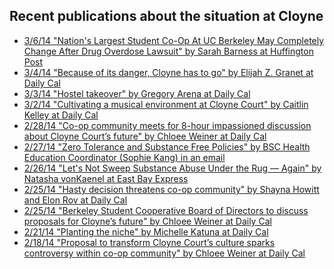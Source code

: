 ## Recent publications about the situation at Cloyne

- <a href="http://www.huffingtonpost.com/2014/03/06/uc-berkeley-co-op_n_4892793.html" target="_blank">3/6/14 "Nation's Largest Student Co-Op At UC Berkeley May Completely Change After Drug Overdose Lawsuit" by Sarah Barness at Huffington Post</a>
- <a href="http://www.dailycal.org/2014/03/04/danger-cloyne-go/" target="_blank">3/4/14 "Because of its danger, Cloyne has to go" by Elijah Z. Granet at Daily Cal</a>
- <a href="http://www.dailycal.org/2014/03/03/hostel-takeover/" target="_blank">3/3/14 "Hostel takeover" by Gregory Arena at Daily Cal</a>
- <a href="http://www.dailycal.org/2014/03/02/cultivating-musical-environment-cloyne-court/" target="_blank">3/2/14 "Cultivating a musical environment at Cloyne Court" by Caitlin Kelley at Daily Cal</a>
- <a href="http://www.dailycal.org/2014/02/28/bsc-leaders-members-meet-8-hour-impassioned-discussion-cloyne-courts-future/" target="_blank">2/28/14 "Co-op community meets for 8-hour impassioned discussion about Cloyne Court’s future" by Chloee Weiner at Daily Cal</a>
- <a href="/info/zero-tolerance-and-substance-free-policies.html" target="_blank">2/27/14 "Zero Tolerance and Substance Free Policies" by BSC Health Education Coordinator (Sophie Kang) in an email</a>
- <a href="http://www.eastbayexpress.com/oakland/lets-not-sweep-substance-abuse-under-the-rug-andmdash-again/Content?oid=3848962" target="_blank">2/26/14 "Let's Not Sweep Substance Abuse Under the Rug — Again" by Natasha vonKaenel at East Bay Express</a>
- <a href="http://www.dailycal.org/2014/02/25/hasty-decision-threatens-co-op-community/" target="_blank">2/25/14 "Hasty decision threatens co-op community" by Shayna Howitt and Elon Rov at Daily Cal</a>
- <a href="http://www.dailycal.org/2014/02/25/berkeley-student-cooperative-board-directors-discuss-proposals-cloynes-future/" target="_blank">2/25/14 "Berkeley Student Cooperative Board of Directors to discuss proposals for Cloyne’s future" by Chloee Weiner at Daily Cal</a>
- <a href="http://www.dailycal.org/2014/02/21/cloyne-garden/" target="_blank">2/21/14 "Planting the niche" by Michelle Katuna at Daily Cal</a>
- <a href="http://www.dailycal.org/2014/02/18/proposal-transform-cloyne-courts-culture-sparks-controversy-within-co-op-community/" target="_blank">2/18/14 "Proposal to transform Cloyne Court’s culture sparks controversy within co-op community" by Chloee Weiner at Daily Cal</a>